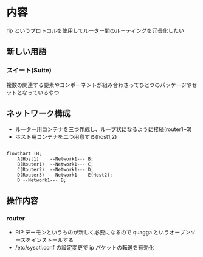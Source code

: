 # 内容

rip というプロトコルを使用してルーター間のルーティングを冗長化したい

## 新しい用語

### スイート(Suite)

複数の関連する要素やコンポーネントが組み合わさってひとつのパッケージやセットとなっているやつ

## ネットワーク構成

- ルーター用コンテナを三つ作成し、ループ状になるように接続(router1~3)
- ホスト用コンテナを二つ用意する(host1,2)

```mermaid

flowchart TB;
    A(Host1)    --Network1--- B;
    B(Router1)  --Network1--- C;
    C(Router2)  --Network1--- D;
    D(Router3)  --Network1--- E(Host2);
    D --Network1--- B;

```

## 操作内容

### router

- RIP デーモンというものが新しく必要になるので quagga というオープンソースをインストールする
- /etc/sysctl.conf の設定変更で ip パケットの転送を有効化
